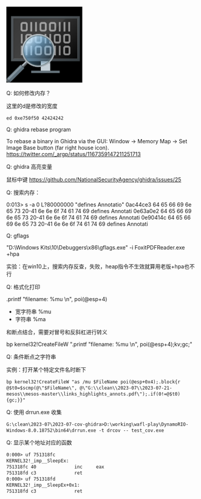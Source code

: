 
![](assets/2023-08-07-10-13-43.png)



Q: 如何修改内存？

这里的d是修改的宽度

```
ed 0xe750f50 42424242
```


Q: ghidra rebase program

To rebase a binary in Ghidra via the GUI: Window -> Memory Map -> Set Image Base button (far right house icon).
https://twitter.com/_argp/status/1167359147211251713


Q: ghidra 高亮变量

鼠标中键
https://github.com/NationalSecurityAgency/ghidra/issues/25



Q: 搜索内存：

0:013>  s -a 0 L?80000000 "defines Annotatio"
0ac44ce3  64 65 66 69 6e 65 73 20-41 6e 6e 6f 74 61 74 69  defines Annotati
0e63a0e2  64 65 66 69 6e 65 73 20-41 6e 6e 6f 74 61 74 69  defines Annotati
0e90414c  64 65 66 69 6e 65 73 20-41 6e 6e 6f 74 61 74 69  defines Annotati


Q: gflags

"D:\Windows Kits\10\Debuggers\x86\gflags.exe"  -i FoxitPDFReader.exe +hpa

实验：在win10上，搜索内存反查，失败，heap指令不生效就算用老版+hpa也不行


Q: 格式化打印

.printf "filename: %mu \n", poi(@esp+4)

- 宽字符串 %mu
- 字符串  %ma

和断点结合，需要对冒号和反斜杠进行转义

bp kernel32!CreateFileW ".printf \"filename: %mu \\n\", poi(@esp+4);kv;gc;"


Q: 条件断点之字符串

实例：打开某个特定文件名时断下
```
bp kernel32!CreateFileW "as /mu $FileName poi(@esp+0x4);.block{r @$t0=$scmp(@\"$FileName\", @\"G:\\clean\\2023-07\\2023-07-21-mesos\\mesos-master\\links_highlights_annots.pdf\");.if(0!=@$t0){gc;}}"
```



Q: 使用 drrun.exe 收集

```
G:\clean\2023-07\2023-07-cov-ghidra>D:\working\wafl-play\DynamoRIO-Windows-8.0.18752\bin64\drrun.exe -t drcov -- test_cov.exe
```



Q: 显示某个地址对应的函数

```
0:000> uf 751318fc
KERNEL32!_imp__SleepEx:
751318fc 40              inc     eax
751318fd c3              ret
0:000> uf 751318fd
KERNEL32!_imp__SleepEx+0x1:
751318fd c3              ret
```

